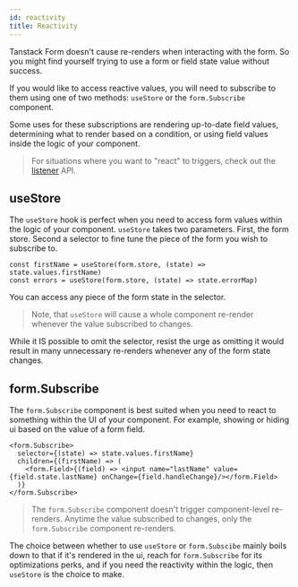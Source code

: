 ```yaml
---
id: reactivity
title: Reactivity
---
```


Tanstack Form doesn't cause re-renders when interacting with the form. So you might find yourself trying to use a form or field state value without success.

If you would like to access reactive values, you will need to subscribe to them using one of two methods: `useStore` or the `form.Subscribe` component.

Some uses for these subscriptions are rendering up-to-date field values, determining what to render based on a condition, or using field values inside the logic of your component.

> For situations where you want to "react" to triggers, check out the [listener](./listeners.md) API.

## useStore

The `useStore` hook is perfect when you need to access form values within the logic of your component. `useStore` takes two parameters. First, the form store. Second a selector to fine tune the piece of the form you wish to subscribe to.

```tsx
const firstName = useStore(form.store, (state) => state.values.firstName)
const errors = useStore(form.store, (state) => state.errorMap)
```

You can access any piece of the form state in the selector.

> Note, that `useStore` will cause a whole component re-render whenever the value subscribed to changes.

While it IS possible to omit the selector, resist the urge as omitting it would result in many unnecessary re-renders whenever any of the form state changes.

## form.Subscribe

The `form.Subscribe` component is best suited when you need to react to something within the UI of your component. For example, showing or hiding ui based on the value of a form field.

```tsx
<form.Subscribe>
  selector={(state) => state.values.firstName}
  children={(firstName) => (
    <form.Field>{(field) => <input name="lastName" value={field.state.lastName} onChange={field.handleChange}/></form.Field>
  )}
</form.Subscribe>
```

> The `form.Subscribe` component doesn't trigger component-level re-renders. Anytime the value subscribed to changes, only the `form.Subscribe` component re-renders.

The choice between whether to use `useStore` or `form.Subscibe` mainly boils down to that if it's rendered in the ui, reach for `form.Subscribe` for its optimizations perks, and if you need the reactivity within the logic, then `useStore` is the choice to make.
